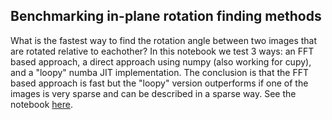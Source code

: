 ## Benchmarking in-plane rotation finding methods
What is the fastest way to find the rotation angle between two images that are rotated relative to eachother?
In this notebook we test 3 ways: an FFT based approach, a direct approach using numpy (also working for cupy), and a "loopy" numba JIT implementation.
The conclusion is that the FFT based approach is fast but the "loopy" version outperforms if one of the images is very sparse and can be described in a sparse way.
See the notebook [here](https://nbviewer.jupyter.org/github/din14970/rotation-registration-benchmark/blob/master/FFT_vs_shift.ipynb).
